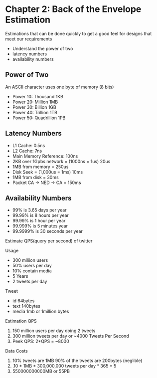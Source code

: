 # Chapter 2: Back of the Envelope Estimation

Estimations that can be done quickly to get a good feel for designs that meet our requirements
 
- Understand the power of two
- latency numbers
- availability numbers

## Power of Two

An ASCII character uses one byte of memory (8 bits)

- Power 10: Thousand 1KB
- Power 20: Million 1MB
- Power 30: Billion 1GB
- Power 40: Trillion 1TB
- Power 50: Quadrillion 1PB


## Latency Numbers

- L1 Cache: 0.5ns
- L2 Cache: 7ns
- Main Memory Reference: 100ns
- 2KB over 1Gpbs network = (1000ns = 1us) 20us
- 1MB from memory = 250us
- Disk Seek = (1,000us = 1ms) 10ms
- 1MB from disk = 30ms
- Packet CA -> NED -> CA = 150ms

## Availability Numbers

- 99% is 3.65 days per year
- 99.99% is 8 hours per year
- 99.99% is 1 hour per year
- 99.999% is 5 minutes year
- 99.9999% is 30 seconds per year

Estimate QPS(query per second) of twitter

Usage
- 300 miliion users
- 50% users per day
- 10% contain media
- 5 Years
- 2 tweets per day

Tweet 
- id 64bytes
- text 140bytes
- media 1mb or 1million bytes


Estimation QPS
1. 150 million users per day doing 2 tweets
2. 300 million tweets per day or ~4000 Tweets Per Second
3. Peek QPS: 2*QPS = ~8000

Data Costs
1. 10% tweets are 1MB 90% of the tweets are 200bytes (neglible)
2. .10 * 1MB * 300,000,000 tweets per day * 365 * 5
3. 550000000000MB or 55PB


